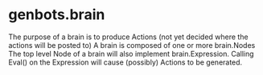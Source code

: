# genbots.brain

The purpose of a brain is to produce Actions (not yet decided where the actions will be posted to)
A brain is composed of one or more brain.Nodes
The top level Node of a brain will also implement brain.Expression.
Calling Eval() on the Expression will cause (possibly) Actions to be generated.